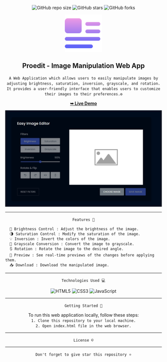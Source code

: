 <div align="center">

  ![GitHub repo size](https://img.shields.io/github/repo-size/pankajproject/Proedit)
  ![GitHub stars](https://img.shields.io/github/stars/pankajproject/Proedit?style=social)
  ![GitHub forks](https://img.shields.io/github/forks/pankajproject/Proedit?style=social)
  
  <img src="https://github.com/pankajproject/Proedit/blob/main/img.png" width="120" />
  <h2 align="center">Proedit - Image Manipulation Web App</h2>

 ` A Web Application which allows users to easily manipulate images by adjusting brightness, saturation, inversion, grayscale, and rotation. It provides a user-friendly interface that enables users to customize their images to their preferences.⚙️ `

  <a href="https://proedit.vercel.app/"><strong>➥ Live Demo</strong></a>

<img src="https://github.com/pankajproject/Proedit/blob/main/Damo-Pic.png" /> <hr>


` Features 🌟 `
</div>

```
  🔆 Brightness Control : Adjust the brightness of the image.
  🌗 Saturation Control : Modify the saturation of the image.
  💡 Inversion : Invert the colors of the image.
  🔄 Grayscale Conversion : Convert the image to grayscale.
  🔃 Rotation : Rotate the image to the desired angle.
  🫣 Preview : See real-time previews of the changes before applying them.
  📥 Download : Download the manipulated image.
```
<hr><div align="center">
  
` Technologies Used 💻 `

![HTML5](https://img.shields.io/badge/html5-%23E34F26.svg?style=plastic&logo=html5&logoColor=white) ![CSS3](https://img.shields.io/badge/css3-%231572B6.svg?style=plastic&logo=css3&logoColor=white) ![JavaScript](https://img.shields.io/badge/javascript-%23323330.svg?style=plastic&logo=javascript&logoColor=%23F7DF1E) <hr>

` Getting Started 🚀 `

To run this web application locally, follow these steps: <br>
`1. Clone this repository to your local machine.` <br>
`2. Open index.html file in the web browser.` <hr>

` License © `
<hr>

`Don't forget to give star this repository ⭐`

</div>


